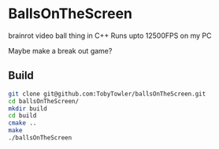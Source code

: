 # BallsOnTheScreen


brainrot video ball thing in C++
Runs upto 12500FPS on my PC

Maybe make a break out game?

## Build
```bash
git clone git@github.com:TobyTowler/ballsOnTheScreen.git
cd ballsOnTheScreen/
mkdir build
cd build
cmake ..
make
./ballsOnTheScreen
```

